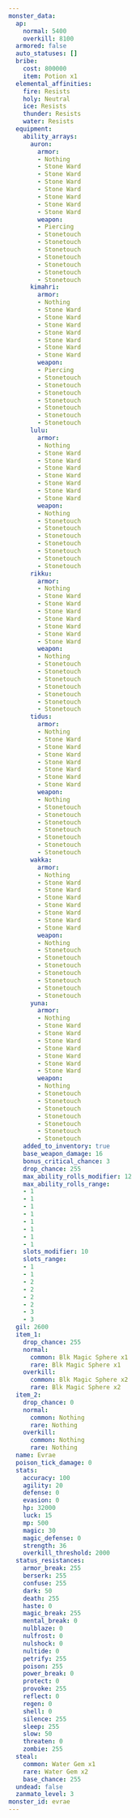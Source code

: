 ```yaml
---
monster_data:
  ap:
    normal: 5400
    overkill: 8100
  armored: false
  auto_statuses: []
  bribe:
    cost: 800000
    item: Potion x1
  elemental_affinities:
    fire: Resists
    holy: Neutral
    ice: Resists
    thunder: Resists
    water: Resists
  equipment:
    ability_arrays:
      auron:
        armor:
        - Nothing
        - Stone Ward
        - Stone Ward
        - Stone Ward
        - Stone Ward
        - Stone Ward
        - Stone Ward
        - Stone Ward
        weapon:
        - Piercing
        - Stonetouch
        - Stonetouch
        - Stonetouch
        - Stonetouch
        - Stonetouch
        - Stonetouch
        - Stonetouch
      kimahri:
        armor:
        - Nothing
        - Stone Ward
        - Stone Ward
        - Stone Ward
        - Stone Ward
        - Stone Ward
        - Stone Ward
        - Stone Ward
        weapon:
        - Piercing
        - Stonetouch
        - Stonetouch
        - Stonetouch
        - Stonetouch
        - Stonetouch
        - Stonetouch
        - Stonetouch
      lulu:
        armor:
        - Nothing
        - Stone Ward
        - Stone Ward
        - Stone Ward
        - Stone Ward
        - Stone Ward
        - Stone Ward
        - Stone Ward
        weapon:
        - Nothing
        - Stonetouch
        - Stonetouch
        - Stonetouch
        - Stonetouch
        - Stonetouch
        - Stonetouch
        - Stonetouch
      rikku:
        armor:
        - Nothing
        - Stone Ward
        - Stone Ward
        - Stone Ward
        - Stone Ward
        - Stone Ward
        - Stone Ward
        - Stone Ward
        weapon:
        - Nothing
        - Stonetouch
        - Stonetouch
        - Stonetouch
        - Stonetouch
        - Stonetouch
        - Stonetouch
        - Stonetouch
      tidus:
        armor:
        - Nothing
        - Stone Ward
        - Stone Ward
        - Stone Ward
        - Stone Ward
        - Stone Ward
        - Stone Ward
        - Stone Ward
        weapon:
        - Nothing
        - Stonetouch
        - Stonetouch
        - Stonetouch
        - Stonetouch
        - Stonetouch
        - Stonetouch
        - Stonetouch
      wakka:
        armor:
        - Nothing
        - Stone Ward
        - Stone Ward
        - Stone Ward
        - Stone Ward
        - Stone Ward
        - Stone Ward
        - Stone Ward
        weapon:
        - Nothing
        - Stonetouch
        - Stonetouch
        - Stonetouch
        - Stonetouch
        - Stonetouch
        - Stonetouch
        - Stonetouch
      yuna:
        armor:
        - Nothing
        - Stone Ward
        - Stone Ward
        - Stone Ward
        - Stone Ward
        - Stone Ward
        - Stone Ward
        - Stone Ward
        weapon:
        - Nothing
        - Stonetouch
        - Stonetouch
        - Stonetouch
        - Stonetouch
        - Stonetouch
        - Stonetouch
        - Stonetouch
    added_to_inventory: true
    base_weapon_damage: 16
    bonus_critical_chance: 3
    drop_chance: 255
    max_ability_rolls_modifier: 12
    max_ability_rolls_range:
    - 1
    - 1
    - 1
    - 1
    - 1
    - 1
    - 1
    - 1
    slots_modifier: 10
    slots_range:
    - 1
    - 1
    - 2
    - 2
    - 2
    - 2
    - 3
    - 3
  gil: 2600
  item_1:
    drop_chance: 255
    normal:
      common: Blk Magic Sphere x1
      rare: Blk Magic Sphere x1
    overkill:
      common: Blk Magic Sphere x2
      rare: Blk Magic Sphere x2
  item_2:
    drop_chance: 0
    normal:
      common: Nothing
      rare: Nothing
    overkill:
      common: Nothing
      rare: Nothing
  name: Evrae
  poison_tick_damage: 0
  stats:
    accuracy: 100
    agility: 20
    defense: 0
    evasion: 0
    hp: 32000
    luck: 15
    mp: 500
    magic: 30
    magic_defense: 0
    strength: 36
    overkill_threshold: 2000
  status_resistances:
    armor_break: 255
    berserk: 255
    confuse: 255
    dark: 50
    death: 255
    haste: 0
    magic_break: 255
    mental_break: 0
    nulblaze: 0
    nulfrost: 0
    nulshock: 0
    nultide: 0
    petrify: 255
    poison: 255
    power_break: 0
    protect: 0
    provoke: 255
    reflect: 0
    regen: 0
    shell: 0
    silence: 255
    sleep: 255
    slow: 50
    threaten: 0
    zombie: 255
  steal:
    common: Water Gem x1
    rare: Water Gem x2
    base_chance: 255
  undead: false
  zanmato_level: 3
monster_id: evrae
---
```

